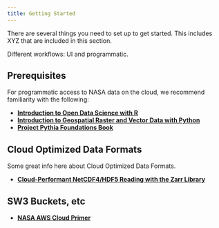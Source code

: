 ```yaml
---
title: Getting Started
---
```


There are several things you need to set up to get started. This includes XYZ that are included in this section.

Different workflows: UI and programmatic.

## Prerequisites

For programmatic access to NASA data on the cloud, we recommend familiarity with the following:

-   [**Introduction to Open Data Science with R**](https://carpentries-incubator.github.io/open-science-with-r/)
-   [**Introduction to Geospatial Raster and Vector Data with Python**](https://carpentries-incubator.github.io/geospatial-python/)
-   [**Project Pythia Foundations Book**](https://foundations.projectpythia.org/landing-page.html)

## Cloud Optimized Data Formats

Some great info here about Cloud Optimized Data Formats.

-   [**Cloud-Performant NetCDF4/HDF5 Reading with the Zarr Library**](https://medium.com/pangeo/cloud-performant-reading-of-netcdf4-hdf5-data-using-the-zarr-library-1a95c5c92314)

## SW3 Buckets, etc

-   [**NASA AWS Cloud Primer**](https://earthdata.nasa.gov/learn/user-resources/webinars-and-tutorials/cloud-primer)
